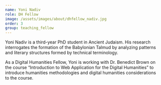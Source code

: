 ```yaml
---
name: Yoni Nadiv
role: DH Fellow
image: /assets/images/about/dhfellow_nadiv.jpg
order: 3
group: teaching_fellow
---
```

Yoni Nadiv is a third-year PhD student in Ancient Judaism. His research interrogates the formation of the Babylonian Talmud by analyzing patterns and literary structures formed by technical terminology.
 
As a Digital Humanities Fellow, Yoni is working with Dr. Benedict Brown on the course “Introduction to Web Application for the Digital Humanities” to introduce humanities methodologies and digital humanities considerations to the course.